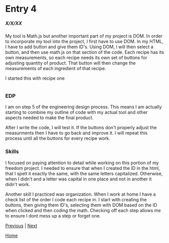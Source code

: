 # Entry 4
##### X/X/XX

My tool is Math.js but another important part of my project is DOM. In order to incorporate my tool into the project, I first have to use DOM. In my HTML, I have to add button and give them ID's. Using DOM, I will then select a button, and then use math.js on that section of the code. Each recipe has its own measurements, so each recipe needs its own set of buttons for adjusting quantity of product. That button will then change the measurements of each ingredient of that recipe.

I started this with recipe one
```js
```

### EDP

I am on step 5 of the engineering design process. This means I am actually starting to combine my outline of code with my actual tool and other aspects needed to make the final product.

After I write the code, I will test it. If the buttons don't properly adjust the measurments then I have to go back and improve it. I will repeat this process until all the buttons for every recipe work.

### Skills

I focused on paying attention to detail while working on this portion of my freedom project. I needed to ensure that when I created the ID in the html, that I spelt it exactly the same, with the same letters capitalized. Otherwise, when I didn't and a letter was capital in one place and not in another it didn't work.

Another skill I practiced was organization. When I work at home I have a check list of the order I code each recipe in. I start with creating the buttons, then giving them ID's, selecting them with DOM based on the ID when clicked and then coding the math. Checking off each step allows me to ensure I dont mess up a step or forget one.


[Previous](entry03.md) | [Next](entry05.md)

[Home](../README.md)